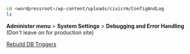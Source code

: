 ```sh
cd <wordpressroot>/wp-content/uploads/civicrm/ConfigAndLog
ls
```

**Administer menu** > **System Settings** > **Debugging and Error Handling** (Don't leave on for production site)


[Rebuild DB Triggers](http://example.org/civicrm/menu/rebuild?reset=1&triggerRebuild=1)